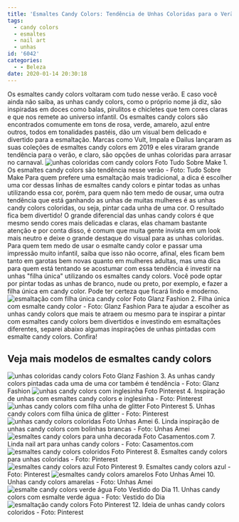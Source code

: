 ```yaml
---
title: 'Esmaltes Candy Colors: Tendência de Unhas Coloridas para o Verão'
tags:
  - candy colors
  - esmaltes
  - nail art
  - unhas
id: '6042'
categories:
  - - Beleza
date: 2020-01-14 20:30:18
---
```


Os esmaltes candy colors voltaram com tudo nesse verão. E caso você ainda não saiba, as unhas candy colors, como o próprio nome já diz, são inspiradas em doces como balas, pirulitos e chicletes que tem cores claras e que nos remete ao universo infantil. Os esmaltes candy colors são encontrados comumente em tons de rosa, verde, amarelo, azul entre outros, todos em tonalidades pastéis, dão um visual bem delicado e divertido para a esmaltação. Marcas como Vult, Impala e Dailus lançaram as suas coleções de esmaltes candy colors em 2019 e eles viraram grande tendência para o verão, e claro, são opções de unhas coloridas para arrasar no carnaval. ![unhas coloridas com candy colors Foto Tudo Sobre Make](/images/2020/01/unhas-coloridas-com-candy-colors-Foto-Tudo-Sobre-Make.jpg "unhas coloridas com candy colors") 1. Os esmaltes candy colors são tendência nesse verão - Foto: Tudo Sobre Make Para quem prefere uma esmaltação mais tradicional, a dica é escolher uma cor dessas linhas de esmaltes candy colors e pintar todas as unhas utilizando essa cor, porém, para quem não tem medo de ousar, uma outra tendência que está ganhando as unhas de muitas mulheres é as unhas candy colors coloridas, ou seja, pintar cada unha de uma cor. O resultado fica bem divertido! O grande diferencial das unhas candy colors é que mesmo sendo cores mais delicadas e claras, elas chamam bastante atenção e por conta disso, é comum que muita gente invista em um look mais neutro e deixe o grande destaque do visual para as unhas coloridas. Para quem tem medo de usar o esmalte candy color e passar uma impressão muito infantil, saiba que isso não ocorre, afinal, eles ficam bem tanto em garotas bem novas quanto em mulheres adultas, mas uma dica para quem está tentando se acostumar com essa tendência é investir na unhas "filha única" utilizando os esmaltes candy colors. Você pode optar por pintar todas as unhas de branco, nude ou preto, por exemplo, e fazer a filha única em candy color. Pode ter certeza que ficará lindo e moderno. ![esmaltação com filha única candy color Foto Glanz Fashion](/images/2020/01/esmaltação-com-filha-única-candy-color-Foto-Glanz-Fashion.jpg "esmaltação com filha única candy color") 2. Filha única com esmalte candy color - Foto: Glanz Fashion Para te ajudar a escolher as unhas candy colors que mais te atraem ou mesmo para te inspirar a pintar com esmaltes candy colors bem divertidos e investindo em esmaltações diferentes, separei abaixo algumas inspirações de unhas pintadas com esmalte candy colors. Confira!

## Veja mais modelos de esmaltes candy colors

![unhas coloridas candy colors Foto Glanz Fashion](/images/2020/01/unhas-coloridas-candy-colors-Foto-Glanz-Fashion-1.jpg "unhas coloridas candy colors ") 3. As unhas candy colors pintadas cada uma de uma cor também é tendência - Foto: Glanz Fashion ![unhas candy colors com inglesinha Foto Pinterest](/images/2020/01/unhas-candy-colors-com-inglesinha-Foto-Pinterest-1.jpg "unhas candy colors com inglesinha ") 4. Inspiração de unhas com esmaltes candy colors e inglesinha - Foto: Pinterest ![unhas candy colors com filha unha de glitter Foto Pinterest](/images/2020/01/unhas-candy-colors-com-filha-unha-de-glitter-Foto-Pinterest-1.jpg "unhas candy colors com filha unha de glitter") 5. Unhas candy colors com filha única de glitter - Foto: Pinterest ![unhas candy colors coloridas Foto Unhas Amei](/images/2020/01/unhas-candy-colors-coloridas-Foto-Unhas-Amei-1.jpg "unhas candy colors coloridas") 6. Linda inspiração de unhas candy colors com bolinhas brancas - Foto: Unhas Amei ![esmaltes candy colors para unha decorada Foto Casamentos.com](/images/2020/01/esmaltes-candy-colors-para-unha-decorada-Foto-Casamentos.com_-1.jpg "esmaltes candy colors para unha decorada") 7. Linda nail art para unhas candy colors - Foto: Casamentos.com ![esmaltes candy colors coloridos Foto Pinterest](/images/2020/01/esmaltes-candy-colors-coloridos-Foto-Pinterest-1.jpg "esmaltes candy colors coloridos ") 8. Esmaltes candy colors para unhas coloridas - Foto: Pinterest ![esmaltes candy colors azul Foto Pinterest](/images/2020/01/esmaltes-candy-colors-azul-Foto-Pinterest-1.jpg "esmaltes candy colors azul ") 9. Esmaltes candy colors azul - Foto: Pinterest ![esmaltes candy colors amarelos Foto Unhas Amei](/images/2020/01/esmaltes-candy-colors-amarelos-Foto-Unhas-Amei-1.jpg "esmaltes candy colors amarelos ") 10. Unhas candy colors amarelas - Foto: Unhas Amei ![esmalte candy colors verde água Foto Vestido do Dia](/images/2020/01/esmalte-candy-colors-verde-água-Foto-Vestido-do-Dia-1.jpg "esmalte candy colors verde água") 11. Unhas candy colors com esmalte verde água - Foto: Vestido do Dia ![esmaltação candy colors Foto Pinterest](/images/2020/01/esmaltação-candy-colors-Foto-Pinterest.jpg "Ideia de unhas candy colors coloridos ") 12. Ideia de unhas candy colors coloridos - Foto: Pinterest
